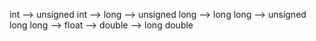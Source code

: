 int --> 
unsigned int --> 
long -->
unsigned long -->
long long -->
unsigned long long -->
float -->
double -->
long double